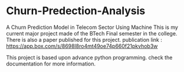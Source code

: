 # Churn-Predection-Analysis
A Churn Prediction Model in Telecom Sector Using Machine
This is my current major project made of the BTech Final semester in the college.
There is also a paper published for this project.
publication link : https://app.box.com/s/8698l8ro4mt49oe74p660f21pkvhob3w

This project is based upon advance python programming.
check the documentation for more information.
